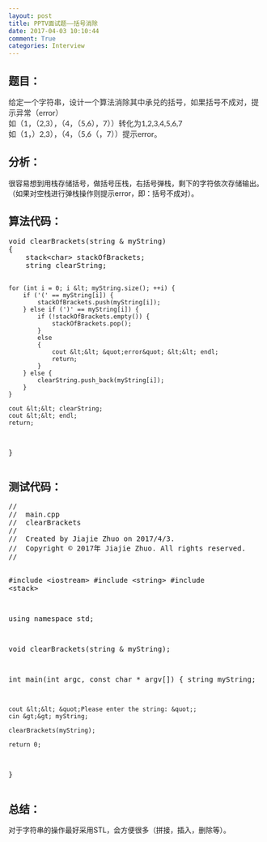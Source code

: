 ```yaml
---
layout: post
title: PPTV面试题——括号消除
date: 2017-04-03 10:10:44
comment: True
categories: Interview
---
```



<p></p>
<h2>题目：</h2>
<p><span style="color:rgb(46,46,46); font-family:&quot;Microsoft YaHei&quot;,宋体,Lato,&quot;Helvetica Neue&quot;,Helvetica,Arial,sans-serif; font-size:15px">给定一个字符串，设计一个算法消除其中承兑的括号，如果括号不成对，提示异常（error）</span><br style="color:rgb(46,46,46); font-family:&quot;Microsoft YaHei&quot;,宋体,Lato,&quot;Helvetica Neue&quot;,Helvetica,Arial,sans-serif; font-size:15px">
<span style="color:rgb(46,46,46); font-family:&quot;Microsoft YaHei&quot;,宋体,Lato,&quot;Helvetica Neue&quot;,Helvetica,Arial,sans-serif; font-size:15px">如（1，（2,3），（4，（5,6），7））转化为1,2,3,4,5,6,7</span><br style="color:rgb(46,46,46); font-family:&quot;Microsoft YaHei&quot;,宋体,Lato,&quot;Helvetica Neue&quot;,Helvetica,Arial,sans-serif; font-size:15px">
<span style="color:rgb(46,46,46); font-family:&quot;Microsoft YaHei&quot;,宋体,Lato,&quot;Helvetica Neue&quot;,Helvetica,Arial,sans-serif; font-size:15px">如（1，）2,3），（4，（5,6（，7））提示error。</span><br>
</p>
<h2>分析：</h2>
<p>很容易想到用栈存储括号，做括号压栈，右括号弹栈，剩下的字符依次存储输出。（如果对空栈进行弹栈操作则提示error，即：括号不成对）。</p>
<h2>算法代码：</h2>
<p></p>
<pre code_snippet_id="2308675" snippet_file_name="blog_20170403_1_4849921"  code_snippet_id="2308675" snippet_file_name="blog_20170403_1_4849921" name="code" class="cpp">void clearBrackets(string &amp; myString)
{
    stack&lt;char&gt; stackOfBrackets;
    string clearString;
    
    for (int i = 0; i &lt; myString.size(); ++i) {
        if ('(' == myString[i]) {
            stackOfBrackets.push(myString[i]);
        } else if (')' == myString[i]) {
            if (!stackOfBrackets.empty()) {
                stackOfBrackets.pop();
            }
            else
            {
                cout &lt;&lt; &quot;error&quot; &lt;&lt; endl;
                return;
            }
        } else {
            clearString.push_back(myString[i]);
        }
    }
    
    cout &lt;&lt; clearString;
    cout &lt;&lt; endl;
    return;
}</pre>
<p></p>
<h2>测试代码：</h2>
<p><pre code_snippet_id="2308675" snippet_file_name="blog_20170403_2_371556"  name="code" class="cpp">//
//  main.cpp
//  clearBrackets
//
//  Created by Jiajie Zhuo on 2017/4/3.
//  Copyright &copy; 2017年 Jiajie Zhuo. All rights reserved.
//

#include &lt;iostream&gt;
#include &lt;string&gt;
#include &lt;stack&gt;

using namespace std;

void clearBrackets(string &amp; myString);

int main(int argc, const char * argv[]) {
    string myString;
    
    cout &lt;&lt; &quot;Please enter the string: &quot;;
    cin &gt;&gt; myString;
    
    clearBrackets(myString);
    
    return 0;
}</pre></p>
<h2>总结：</h2>
<p>对于字符串的操作最好采用STL，会方便很多（拼接，插入，删除等）。</p>
